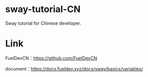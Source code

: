 # sway-tutorial-CN

Sway tutorial for Chinese developer.


# Link
FuelDevCN：https://github.com/FuelDevCN
 
document：https://docs.fueldev.xyz/docs/sway/basics/variables/
